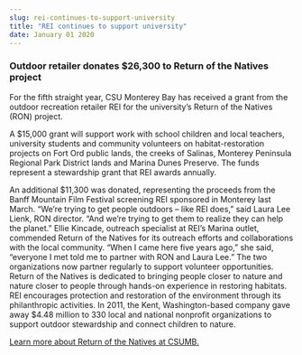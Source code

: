 ```yaml
---
slug: rei-continues-to-support-university
title: "REI continues to support university"
date: January 01 2020
---
```


<h3>Outdoor retailer donates $26,300 to Return of the Natives project</h3><p>For the fifth straight year, CSU Monterey Bay has received a grant from the outdoor recreation retailer REI for the university’s Return of the Natives (RON) project.
</p><p>A $15,000 grant will support work with school children and local teachers, university students and community volunteers on habitat-restoration projects on Fort Ord public lands, the creeks of Salinas, Monterey Peninsula Regional Park District lands and Marina Dunes Preserve. The funds represent a stewardship grant that REI awards annually.
</p><p>An additional $11,300 was donated, representing the proceeds from the Banff Mountain Film Festival screening REI sponsored in Monterey last March. “We’re trying to get people outdoors – like REI does,” said Laura Lee Lienk, RON director. “And we’re trying to get them to realize they can help the planet.” Ellie Kincade, outreach specialist at REI’s Marina outlet, commended Return of the Natives for its outreach efforts and collaborations with the local community. “When I came here five years ago,” she said, “everyone I met told me to partner with RON and Laura Lee.” The two organizations now partner regularly to support volunteer opportunities. Return of the Natives is dedicated to bringing people closer to nature and nature closer to people through hands-on experience in restoring habitats. REI encourages protection and restoration of the environment through its philanthropic activities. In 2011, the Kent, Washington-based company gave away $4.48 million to 330 local and national nonprofit organizations to support outdoor stewardship and connect children to nature.
</p><p><a href="http://csumb.edu/ron">Learn more about Return of the Natives at CSUMB.</a>  
</p>
